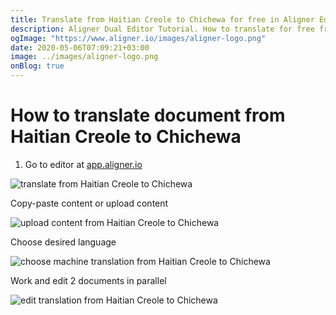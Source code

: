 ```yaml
---
title: Translate from Haitian Creole to Chichewa for free in Aligner Editor
description: Aligner Dual Editor Tutorial. How to translate for free from Haitian Creole to Chichewa. Aligner is multilingual document management platform. 
ogImage: "https://www.aligner.io/images/aligner-logo.png"
date: 2020-05-06T07:09:21+03:00
image: ../images/aligner-logo.png
onBlog: true
---
```


# How to translate document from Haitian Creole to Chichewa

1. Go to editor at [app.aligner.io](https://app.aligner.io "Aligner App web page")

![translate from Haitian Creole to Chichewa](../aligner-blank-editor.png "translate from Haitian Creole to Chichewa")

Copy-paste content or upload content

![upload content from Haitian Creole to Chichewa](../aligner-uploaded-document.png "upload content from Haitian Creole to Chichewa")

Choose desired language

![choose machine translation from Haitian Creole to Chichewa](../aligner-language-dropdown.png "choose machine translation from Haitian Creole to Chichewa")

Work and edit 2 documents in parallel

![edit translation from Haitian Creole to Chichewa](../aligner-double-sitded-editor.png "edit translation from Haitian Creole to Chichewa")

